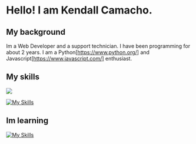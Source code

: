 # Hello! I am Kendall Camacho.

## My background
Im a Web Developer and a support technician.
I have been programming for about 2 years.
I am a Python[https://www.python.org/] and Javascript[https://www.javascript.com/] enthusiast.

## My skills

<p>
  <a href="https://skillicons.dev">
    <img src="https://skillicons.dev/icons?i=mongodb,express,react,nodejs" />
  </a>
</p>

[![My Skills](https://skills.thijs.gg/icons?i=py,cpp,css,git,html,js,bootstrap,flask,vite,github&perline=5)](https://skills.thijs.gg)

## Im learning
[![My Skills](https://skills.thijs.gg/icons?i=angular,arduino,raspberrypi,bash,cs,dotnet,visualstudio&perline=7)](https://skills.thijs.gg)



